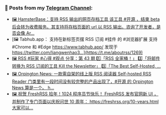 ### 📰 Posts from my [Telegram Channel](https://t.me/s/aboutrss):
<!-- BLOG-POST-LIST:START -->
- [🖼 HamsterBase：支持 RSS 输出的网页存档工具 该工具 #开源 ，结束 beta 后会转为收费服务。其支持将存档页面的 url 以 RSS 输出。咨询了开发者，是否会像 Ar...](https://t.me/aboutrss/1270)
- [🖼 Tabhub.app： 支持在新标签页摆 RSS 订阅 #挂件 的 #浏览器扩展 支持 #Chrome 和 #Edge https://www.tabhub.app/ 发现于 https://twitter.com/liangwenhao3...](https://t.me/aboutrss/1269)
- [🖼 RSS #玩家 #心得 #观点 分享：第 43 期 1️⃣「RSS 全家桶！」 2️⃣「将邮件转换为 RSS 订阅的工具 Kill the Newsletter」 3️⃣「The Best Self-Hosted, ...](https://t.me/aboutrss/1268)
- [🖼 Orpington News: 一款需自架的线上版 RSS 阅读器 Self-hosted RSS Reader 门类里有一段时间没有较完整的产品出现了，#开源 的 Orpington News 算是一个。 h...](https://t.me/aboutrss/1267)
- [🖼 祝贺 FreshRSS 拾年！1024 程序员节快乐！ FreshRSS 发布官网新 UI ，并制作了专门页面以庆祝问世 10 周年： https://freshrss.org/10-years.html 大家可以...](https://t.me/aboutrss/1266)
<!-- BLOG-POST-LIST:END -->

<!--
**AboutRSS/AboutRSS** is a ✨ _special_ ✨ repository because its `README.md` (this file) appears on your GitHub profile.

Here are some ideas to get you started:

- 🔭 I’m currently working on ...
- 🌱 I’m currently learning ...
- 👯 I’m looking to collaborate on ...
- 🤔 I’m looking for help with ...
- 💬 Ask me about ...
- 📫 How to reach me: ...
- 😄 Pronouns: ...
- ⚡ Fun fact: ...
-->
